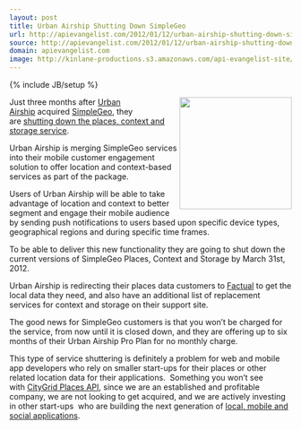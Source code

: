 ```yaml
---
layout: post
title: Urban Airship Shutting Down SimpleGeo
url: http://apievangelist.com/2012/01/12/urban-airship-shutting-down-simplegeo/
source: http://apievangelist.com/2012/01/12/urban-airship-shutting-down-simplegeo/
domain: apievangelist.com
image: http://kinlane-productions.s3.amazonaws.com/api-evangelist-site/blog/simplegeo (1).jpg
---
```

{% include JB/setup %}<p><p><a title="SimpleGeo" href="https://simplegeo.com/"><img class="aligncenter size-full wp-image-481" title="simplegeo (1)" src="http://www.citygridmedia.com/developer/wp-content/uploads/2012/01/simplegeo-1.jpg" alt="" width="200" align="right" /></a>Just three months after&nbsp;<a title="Urban Airship" href="http://urbanairship.com/">Urban Airship</a>&nbsp;acquired&nbsp;<a title="SimpleGeo" href="https://simplegeo.com/">SimpleGeo</a>, they are&nbsp;<a title="shutting down the places, context and storage service" href="http://urbanairship.com/blog/2012/01/12/update-on-our-plan-to-integrate-location-and-context-services-into-our-push-messaging-platform/">shutting down the places, context and storage service</a>.</p>
<p>Urban Airship is merging SimpleGeo services into their mobile customer engagement solution to offer location and context-based services as part of the package.</p>
<p>Users of Urban Airship will be able to take advantage of location and context to better segment and engage their mobile audience by sending push notifications to users based upon specific device types, geographical regions and during specific time frames.</p>
<p>To be able to deliver this new functionality they are going to shut down the current versions of SimpleGeo Places, Context and Storage by March 31st, 2012.</p>
<p>Urban Airship is redirecting their places data customers to&nbsp;<a title="Factual" href="http://www.factual.com/">Factual</a>&nbsp;to get the local data they need, and also have an additional list of replacement services for context and storage on their support site.</p>
<p>The good news for SimpleGeo customers is that you won&rsquo;t be charged for the service, from now until it is closed down, and they are offering up to six months of their Urban Airship Pro Plan for no monthly charge.</p>
<p>This type of service shuttering is definitely a problem for web and mobile app developers who rely on smaller start-ups for their places or other related location data for their applications. &nbsp;Something you won&rsquo;t see with&nbsp;<a title="CityGrid Places API" href="http://docs.citygridmedia.com/display/citygridv2/Places+API">CityGrid Places API</a>, since we are an established and profitable company, we are not looking to get acquired, and we are actively investing in other start-ups &nbsp;who are building the next generation of&nbsp;<a title="local, mobile and social applications" href="http://developer.citygridmedia.com/">local, mobile and social applications</a>.</p></p>
